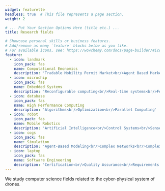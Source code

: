 ```yaml
---
widget: featurette
headless: true  # This file represents a page section.
weight: 2

# ... Put Your Section Options Here (title etc.) ...
title: Research fields

# Showcase personal skills or business features.
# Add/remove as many `feature` blocks below as you like.
# For available icons, see: https://wowchemy.com/docs/page-builder/#icons
feature:
  - icon: landmark
    icon_pack: fas
    name: Computational Enonomics
    description: 'Tradable Mobility Permit Market<br/>Agent Based Market Simulation'
  - icon: microchip
    icon_pack: fas
    name: Embedded Systems
    description: 'Reconfigurable computing<br/>Real-time systems<br/>Formal model-based design<br/>Domain-specific architectures'
  - icon: database
    icon_pack: fas
    name: High Performance Computing
    description: 'Algorithms<br/>Optimization<br/>Parallel Computing'
  - icon: robot
    icon_pack: fas
    name: Mobile Robotics
    description: 'Artificial Intelligence<br/>Control Systems<br/>Sensor Fusion'
  - icon: cogs
    icon_pack: fas
    name: Simulation
    description: 'Agent-Based Modeling<br/>Complex Networks<br/>Complex Systems'
  - icon: laptop
    icon_pack: fas
    name: Software Engineering
    description: 'Certification<br/>Quality Assurance<br/>Requirements Engineering<br/>Information Systems'
---
```


We study computer science fields related to the cyber-physical system of
drones.

